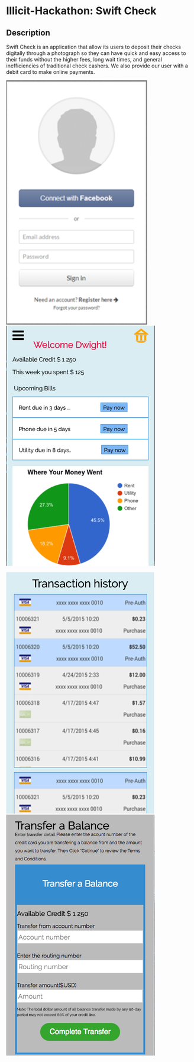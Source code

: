 # Illicit-Hackathon: Swift Check

## Description

Swift Check is an application that allow its users to deposit their checks digitally through a photograph so they can have quick and easy access to their funds without the higher fees, long wait times, and general inefficiencies of traditional check cashers. We also provide our user with a debit card to make online payments.

![Alt text](/images/log-in.png?raw=true "Log in")&nbsp;&nbsp;&nbsp;&nbsp;
![Alt text](/images/dashboard.png?raw=true "My dashboard")

![Alt text](/images/transactions.png?raw=true "Transactions History")
![Alt text](/images/transfers.png?raw=true "Tranfer a Balance")
